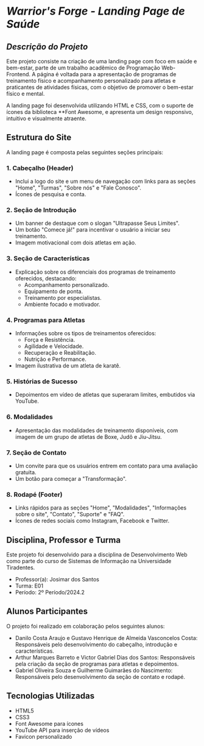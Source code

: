# *Warrior's Forge - Landing Page de Saúde*

## *Descrição do Projeto*

Este projeto consiste na criação de uma landing page com foco em saúde e bem-estar, parte de um trabalho acadêmico de Programação Web-Frontend. A página é voltada para a apresentação de programas de treinamento físico e acompanhamento personalizado para atletas e praticantes de atividades físicas, com o objetivo de promover o bem-estar físico e mental.

A landing page foi desenvolvida utilizando HTML e CSS, com o suporte de ícones da biblioteca **Font Awesome, e apresenta um design responsivo, intuitivo e visualmente atraente.

## Estrutura do Site

A landing page é composta pelas seguintes seções principais:

### 1. Cabeçalho (Header)
- Inclui a logo do site e um menu de navegação com links para as seções "Home", "Turmas", "Sobre nós" e "Fale Conosco".
- Ícones de pesquisa e conta.

### 2. Seção de Introdução
- Um banner de destaque com o slogan "Ultrapasse Seus Limites".
- Um botão "Comece já!" para incentivar o usuário a iniciar seu treinamento.
- Imagem motivacional com dois atletas em ação.

### 3. Seção de Características
- Explicação sobre os diferenciais dos programas de treinamento oferecidos, destacando:
  - Acompanhamento personalizado.
  - Equipamento de ponta.
  - Treinamento por especialistas.
  - Ambiente focado e motivador.

### 4. Programas para Atletas
- Informações sobre os tipos de treinamentos oferecidos:
  - Força e Resistência.
  - Agilidade e Velocidade.
  - Recuperação e Reabilitação.
  - Nutrição e Performance.
- Imagem ilustrativa de um atleta de karatê.

### 5. Histórias de Sucesso
- Depoimentos em vídeo de atletas que superaram limites, embutidos via YouTube.

### 6. Modalidades
- Apresentação das modalidades de treinamento disponíveis, com imagem de um grupo de atletas de Boxe, Judô e Jiu-Jitsu.

### 7. Seção de Contato
- Um convite para que os usuários entrem em contato para uma avaliação gratuita.
- Um botão para começar a "Transformação".

### 8. Rodapé (Footer)
- Links rápidos para as seções "Home", "Modalidades", "Informações sobre o site", "Contato", "Suporte" e "FAQ".
- Ícones de redes sociais como Instagram, Facebook e Twitter.

## Disciplina, Professor e Turma

Este projeto foi desenvolvido para a disciplina de Desenvolvimento Web como parte do curso de Sistemas de Informação na Universidade Tiradentes.

- Professor(a): Josimar dos Santos 
- Turma: E01
- Período: 2º Período/2024.2

## Alunos Participantes

O projeto foi realizado em colaboração pelos seguintes alunos:

- Danilo Costa Araujo e Gustavo Henrique de Almeida Vasconcelos Costa: Responsáveis pelo desenvolvimento do cabeçalho, introdução e características.
- Arthur Marques Barreto e Victor Gabriel Dias dos Santos: Responsáveis pela criação da seção de programas para atletas e depoimentos.
- Gabriel Oliveira Souza e Guilherme Guimarães do Nascimento: Responsáveis pelo desenvolvimento da seção de contato e rodapé.

## Tecnologias Utilizadas

- HTML5
- CSS3
- Font Awesome para ícones
- YouTube API para inserção de vídeos
- Favicon personalizado
